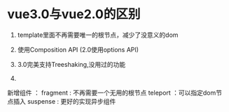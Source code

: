 # vue3.0与vue2.0的区别

1. template里面不再需要唯一的根节点，减少了没意义的dom

2. 使用Composition API  (2.0使用options API)     

3. 3.0完美支持Treeshaking,没用过的功能

4. 

新增组件 ：
fragment  : 不再需要一个无用的根节点
teleport  ：可以指定dom节点插入
suspense  : 更好的实现异步组件
